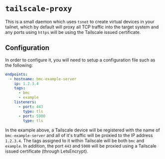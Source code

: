 # `tailscale-proxy`

This is a small daemon which uses `tsnet` to create virtual devices in your
tailnet, which by default will proxy all TCP traffic into the target system
and any ports using `https` will be using the Tailscale issued certificate.

## Configuration

In order to configure it, you will need to setup a configuration file such
as the following:

```yaml
endpoints:
  - hostname: bmc-example-server
    ip: 1.2.3.4
    tags:
      - bmc
      - example
    listeners:
      - port: 443
        type: tls
      - port: 5900
        type: tls
```

In the example above, a Tailscale device will be registered with the name
of `bmc-example-server` and all of it's traffic will be proxied to the IP
address `1.2.3.4`.  The tags assigned to it within Tailscale will be both
`bmc` and `example`.  In addition, the port `443` and `5900` will be proxied
using a Tailscale issued certificate (through LetsEncrypt).
